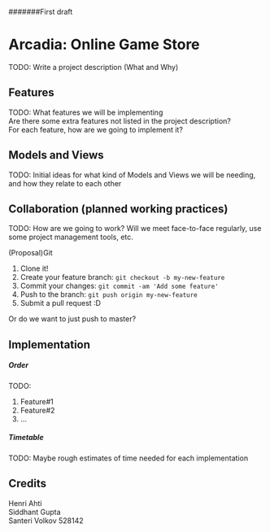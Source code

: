 #######First draft
# Arcadia: Online Game Store
TODO: Write a project description (What and Why)
## Features
TODO: What features we will be implementing  
Are there some extra features not listed in the project description?  
For each feature, how are we going to implement it?
## Models and Views
TODO: Initial ideas for what kind of Models and Views we will be needing, 
and how they relate to each other
## Collaboration (planned working practices)
TODO: How are we going to work? Will we meet face-to-face regularly, 
use some project management tools, etc.

(Proposal)Git

1. Clone it!
2. Create your feature branch: `git checkout -b my-new-feature`
3. Commit your changes: `git commit -am 'Add some feature'`
4. Push to the branch: `git push origin my-new-feature`
5. Submit a pull request :D  

Or do we want to just push to master?

## Implementation
##### Order
TODO:
1. Feature#1
2. Feature#2
3. ...
##### Timetable 
TODO: Maybe rough estimates of time needed for each implementation
## Credits
Henri Ahti  
Siddhant Gupta  
Santeri Volkov 528142  
